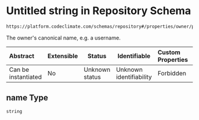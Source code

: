 # Untitled string in Repository Schema

```txt
https://platform.codeclimate.com/schemas/repository#/properties/owner/properties/name
```

The owner's canonical name, e.g. a username.


| Abstract            | Extensible | Status         | Identifiable            | Custom Properties | Additional Properties | Access Restrictions | Defined In                                                                                   |
| :------------------ | ---------- | -------------- | ----------------------- | :---------------- | --------------------- | ------------------- | -------------------------------------------------------------------------------------------- |
| Can be instantiated | No         | Unknown status | Unknown identifiability | Forbidden         | Allowed               | none                | [Repository.schema.json\*](../../spec/schemas/Repository.schema.json "open original schema") |

## name Type

`string`
